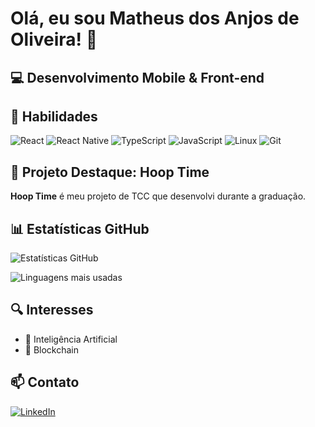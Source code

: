 # Olá, eu sou Matheus dos Anjos de Oliveira! 👋

## 💻 Desenvolvimento Mobile & Front-end

## 🚀 Habilidades

![React](https://img.shields.io/badge/React-20232A?style=for-the-badge&logo=react&logoColor=61DAFB)
![React Native](https://img.shields.io/badge/React_Native-20232A?style=for-the-badge&logo=react&logoColor=61DAFB)
![TypeScript](https://img.shields.io/badge/TypeScript-007ACC?style=for-the-badge&logo=typescript&logoColor=white)
![JavaScript](https://img.shields.io/badge/JavaScript-F7DF1E?style=for-the-badge&logo=javascript&logoColor=black)
![Linux](https://img.shields.io/badge/Linux-FCC624?style=for-the-badge&logo=linux&logoColor=black)
![Git](https://img.shields.io/badge/Git-F05032?style=for-the-badge&logo=git&logoColor=white)

## 🏀 Projeto Destaque: Hoop Time

**Hoop Time** é meu projeto de TCC que desenvolvi durante a graduação.

<!-- Você pode adicionar uma breve descrição do seu projeto Hoop Time aqui -->

## 📊 Estatísticas GitHub

![Estatísticas GitHub](https://github-readme-stats.vercel.app/api?username=matheusdsanjos&show_icons=true&theme=radical)

![Linguagens mais usadas](https://github-readme-stats.vercel.app/api/top-langs/?username=matheusdsanjos&layout=compact&theme=radical)

## 🔍 Interesses

- 🤖 Inteligência Artificial
- 🔗 Blockchain

## 📫 Contato

[![LinkedIn](https://img.shields.io/badge/LinkedIn-0077B5?style=for-the-badge&logo=linkedin&logoColor=white)](https://www.linkedin.com/in/matheusdsanjos/)

<!-- 
Você também pode me encontrar em:
- Twitter: @seutwitter
- Email: seuemail@exemplo.com
-->
